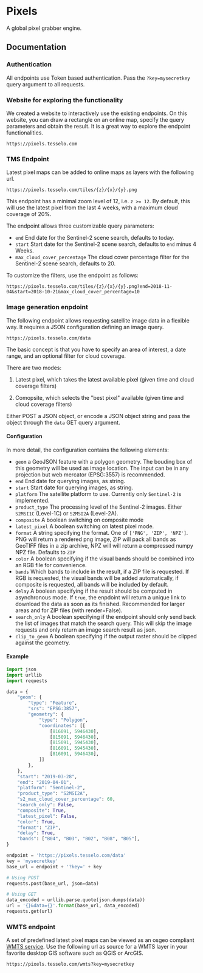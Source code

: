 # Pixels

A global pixel grabber engine.

## Documentation

### Authentication
All endpoints use Token based authentication. Pass the `?key=mysecretkey` query argument to all requests.

### Website for exploring the functionality
We created a website to interactively use the existing endpoints. On this website, you can draw a rectangle on an online map, specify the query parameters and obtain the result. It is a great way to explore the endpoint functionalities.

    https://pixels.tesselo.com

### TMS Endpoint
Latest pixel maps can be added to online maps as layers with the following url.

    https://pixels.tesselo.com/tiles/{z}/{x}/{y}.png

This endpoint has a minimal zoom level of 12, i.e. `z >= 12`. By default, this will use the latest pixel from the last 4 weeks, with a maximum cloud coverage of 20%.

The endpoint allows three customizable query parameters:

- `end` End date for the Sentinel-2 scene search, defaults to today.
- `start` Start date for the Sentinel-2 scene search, defaults to `end` minus 4 Weeks.
- `max_cloud_cover_percentage` The cloud cover percentage filter for the Sentinel-2 scene search, defaults to 20.

To customize the filters, use the endpoint as follows:

    https://pixels.tesselo.com/tiles/{z}/{x}/{y}.png?end=2018-11-04&start=2018-10-21&max_cloud_cover_percentage=10

### Image generation enpdoint
The following endpoint allows requesting satellite image data in a flexible way. It requires a JSON configuration defining an image query.

    https://pixels.tesselo.com/data

The basic concept is that you have to specify an area of interest, a date range, and an optional filter for cloud coverage.

There are two modes:

  1. Latest pixel, which takes the latest available pixel (given time and cloud coverage filters)

  2. Comopsite, which selects the "best pixel" available (given time and cloud coverage filters)


Either POST a JSON object, or encode a JSON object string and pass the object through the `data` GET query argument.

#### Configuration
In more detail, the configuration contains the following elements:

  - `geom` a GeoJSON feature with a polygon geometry. The bouding box of this geometry will be used as image location. The input can be in any projection but web mercator (EPSG:3557) is recommended.
  - `end` End date for querying images, as string.
  - `start` Start date for querying images, as string.
  - `platform` The satellite platform to use. Currently only `Sentinel-2` is implemented.
  - `product_type` The processing level of the Sentinel-2 images. Either `S2MSI1C` (Level-1C) or `S2MSI2A` (Level-2A).
  - `composite` A boolean switching on composite mode
  - `latest_pixel` A boolean switching on latest pixel mode.
  - `format` A string specifying the format. One of `['PNG', 'ZIP', 'NPZ']`. PNG will return a rendered png image, ZIP will pack all bands as GeoTIFF files in a zip archive, NPZ will will return a compressed numpy NPZ file. Defaults to `ZIP`
  - `color` A boolean specifying if the visual bands should be combined into an RGB file for convenience.
  - `bands` Which bands to include in the result, if a ZIP file is requested. If RGB is requested, the visual bands will be added automatically, if composite is requested, all bands will be included by default.
  - `delay` A boolean specifying if the result should be computed in asynchronous mode. If `true`, the enpdoint will return a unique link to download the data as soon as its finished. Recommended for larger areas and for ZIP files (with render=False).
  - `search_only` A boolean specifying if the endpoint should only send back the list of images that match the search query. This will skip the image requests and only return an image search result as json.
  - `clip_to_geom` A boolean specifying if the output raster should be clipped against the geometry.

#### Example

```python
import json
import urllib
import requests

data = {
    "geom": {
        "type": "Feature",
        "srs": "EPSG:3857",
        "geometry": {
            "type": "Polygon",
            "coordinates": [[
                [816091, 5946430],
                [815091, 5946430],
                [815091, 5945430],
                [816091, 5945430],
                [816091, 5946430],
            ]]
        },
    },
    "start": "2019-03-28",
    "end": "2019-04-01",
    "platform": "Sentinel-2",
    "product_type": "S2MSI2A",
    "s2_max_cloud_cover_percentage": 60,
    "search_only": False,
    "composite": True,
    "latest_pixel": False,
    "color": True,
    "format": "ZIP",
    "delay": True,
    "bands": ["B04", "B03", "B02", "B08", "B05"],
}

endpoint = 'https://pixels.tesselo.com/data'
key = 'mysecretkey'
base_url = endpoint + '?key=' + key

# Using POST
requests.post(base_url, json=data)

# Using GET
data_encoded = urllib.parse.quote(json.dumps(data))
url = '{}&data={}'.format(base_url, data_encoded)
requests.get(url)
```

### WMTS endpoint
A set of predefined latest pixel maps can be viewed as an osgeo compliant [WMTS service](http://www.opengeospatial.org/standards/wmts). Use the following url as source for a WMTS layer in your favorite desktop GIS software such as QGIS or ArcGIS.

    https://pixels.tesselo.com/wmts?key=mysecretkey
